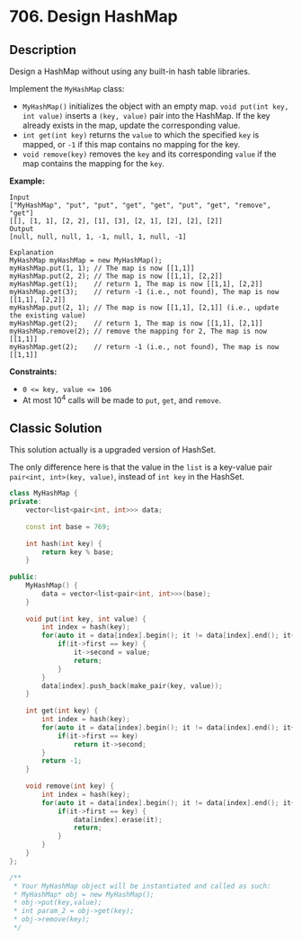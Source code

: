 # 706. Design HashMap


## Description

Design a HashMap without using any built-in hash table libraries.

Implement the `MyHashMap` class:

- `MyHashMap()` initializes the object with an empty map.
`void put(int key, int value)` inserts a `(key, value)` pair into the HashMap. If the key already exists in the map, update the corresponding value.
- `int get(int key)` returns the `value` to which the specified `key` is mapped, or `-1` if this map contains no mapping for the key.
- `void remove(key)` removes the `key` and its corresponding `value` if the map contains the mapping for the `key`.
 

**Example:**
```
Input
["MyHashMap", "put", "put", "get", "get", "put", "get", "remove", "get"]
[[], [1, 1], [2, 2], [1], [3], [2, 1], [2], [2], [2]]
Output
[null, null, null, 1, -1, null, 1, null, -1]

Explanation
MyHashMap myHashMap = new MyHashMap();
myHashMap.put(1, 1); // The map is now [[1,1]]
myHashMap.put(2, 2); // The map is now [[1,1], [2,2]]
myHashMap.get(1);    // return 1, The map is now [[1,1], [2,2]]
myHashMap.get(3);    // return -1 (i.e., not found), The map is now [[1,1], [2,2]]
myHashMap.put(2, 1); // The map is now [[1,1], [2,1]] (i.e., update the existing value)
myHashMap.get(2);    // return 1, The map is now [[1,1], [2,1]]
myHashMap.remove(2); // remove the mapping for 2, The map is now [[1,1]]
myHashMap.get(2);    // return -1 (i.e., not found), The map is now [[1,1]]
```

**Constraints:**

- `0 <= key, value <= 106`
- At most $10^4$ calls will be made to `put`, `get`, and `remove`.

## Classic Solution

This solution actually is a upgraded version of HashSet.

The only difference here is that the value in the `list` is a key-value pair `pair<int, int>(key, value)`, instead of `int key` in the HashSet.

```C++
class MyHashMap {
private:
    vector<list<pair<int, int>>> data;
    
    const int base = 769;
    
    int hash(int key) {
        return key % base;
    }
    
public:
    MyHashMap() {
        data = vector<list<pair<int, int>>>(base);
    }
    
    void put(int key, int value) {
        int index = hash(key);
        for(auto it = data[index].begin(); it != data[index].end(); it++) {
            if(it->first == key) {
                it->second = value;
                return;
            }
        }
        data[index].push_back(make_pair(key, value));
    }
    
    int get(int key) {
        int index = hash(key);
        for(auto it = data[index].begin(); it != data[index].end(); it++) {
            if(it->first == key)
                return it->second;
        }
        return -1;
    }
    
    void remove(int key) {
        int index = hash(key);
        for(auto it = data[index].begin(); it != data[index].end(); it++) {
            if(it->first == key) {
                data[index].erase(it);
                return;
            }
        }
    }
};

/**
 * Your MyHashMap object will be instantiated and called as such:
 * MyHashMap* obj = new MyHashMap();
 * obj->put(key,value);
 * int param_2 = obj->get(key);
 * obj->remove(key);
 */
```